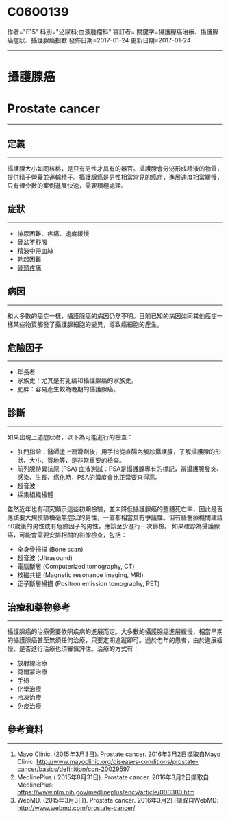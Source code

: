 # C0600139
作者="E15"
科別="泌尿科;血液腫瘤科"
審訂者=
關鍵字=攝護腺癌治療、攝護腺癌症狀、攝護腺癌指數
發佈日期=2017-01-24
更新日期=2017-01-24

----------
# 攝護腺癌
# Prostate cancer
----------
## 定義
----------

攝護腺大小如同核桃，是只有男性才具有的器官。攝護腺會分泌形成精液的物質，提供精子營養並運輸精子。攝護腺癌是男性相當常見的癌症，進展速度相當緩慢，只有很少數的案例進展快速，需要積極處理。

## 症狀
----------
- 排尿困難、疼痛、速度緩慢
- 骨盆不舒服
- 精液中帶血絲
- 勃起困難
- [骨頭疼痛](C0151825)
## 病因
----------

和大多數的癌症一樣，攝護腺癌的病因仍然不明。目前已知的病因如同其他癌症一樣某些物質觸發了攝護腺細胞的變異，導致癌細胞的產生。

## 危險因子
----------
- 年長者
- 家族史：尤其是有乳癌和攝護腺癌的家族史。
- 肥胖：容易產生較為晚期的攝護腺癌。
## 診斷
----------

如果出現上述症狀者，以下為可能進行的檢查：

- 肛門指診：醫師塗上潤滑劑後，用手指從直腸內觸診攝護腺，了解攝護腺的形狀、大小、質地等，是非常重要的檢查。
- 前列腺特異抗原 (PSA) 血液測試：PSA是攝護腺專有的標記，當攝護腺發炎、感染、生長、癌化時，PSA的濃度會比正常要來得高。
- 超音波
- 採集組織檢體

雖然近年也有研究顯示這些初期檢驗，並未降低攝護腺癌的整體死亡率，因此是否應該要大規模篩檢毫無症狀的男性，一直都相當具有爭議性。但有些醫療機關建議50歲後的男性或有危險因子的男性，應該至少進行一次篩檢。
如果確診為攝護腺癌，可能會需要安排相關的影像檢查，包括：

- 全身骨掃描 (Bone scan)
- 超音波 (Ultrasound)
- 電腦斷層 (Computerized tomography, CT)
- 核磁共振 (Magnetic resonance imaging, MRI)
- 正子斷層掃描 (Positron emission tomography, PET)
## 治療和藥物參考
----------

攝護腺癌的治療需要依照疾病的進展而定。大多數的攝護腺癌進展緩慢，相當早期的攝護腺癌甚至無須任何治療，只要定期追蹤即可。過於老年的患者，由於進展緩慢，是否進行治療也須審慎評估。治療的方式有：

- 放射線治療
- 荷爾蒙治療
- 手術
- 化學治療
- 冷凍治療
- 免疫治療 
## 參考資料
----------
1. Mayo Clinic. (2015年3月3日). Prostate cancer. 2016年3月2日擷取自Mayo Clinic:
  http://www.mayoclinic.org/diseases-conditions/prostate-cancer/basics/definition/con-20029597
2. MedlinePlus.( 2015年8月31日). Prostate cancer. 2016年3月2日擷取自MedlinePlus:
  https://www.nlm.nih.gov/medlineplus/ency/article/000380.htm
3. WebMD. (2015年3月3日). Prostate cancer. 2016年3月2日擷取自WebMD:
  http://www.webmd.com/prostate-cancer/

